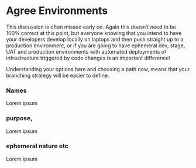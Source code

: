 # Agree Environments

This discussion is often missed early on. Again this doesn’t need to be 100% correct at this point, but everyone knowing that you intend to have your developers develop locally on laptops and then push straight up to a production environment, or if you are going to have ephemeral dev, stage, UAT and production environments with automated deployments of infrastructure triggered by code changes is an important difference!

Understanding your options here and choosing a path now, means that your branching strategy will be easier to define.  


### Names

Lorem ipsum

### purpose, 

Lorem ipsum

### ephemeral nature etc

Lorem ipsum



